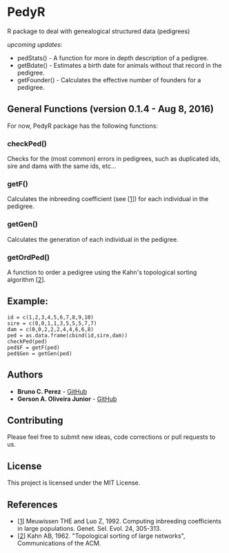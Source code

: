 # PedyR

R package to deal with genealogical structured data (pedigrees)

*upcoming updates:*
  * pedStats() - A function for more in depth description of a pedigree.
  * getBdate() - Estimates a birth date for animals without that record in the pedigree.
  * getFounder() - Calculates the effective number of founders for a pedigree.
  
## General Functions (version 0.1.4 - Aug 8, 2016)

For now, PedyR package has the following functions:

### checkPed()

Checks for the (most common) errors in pedigrees, such as duplicated ids, sire and dams with the same ids, etc...


### getF()

Calculates the inbreeding coefficient (see [[1](http://gsejournal.biomedcentral.com/articles/10.1186/1297-9686-24-4-305)]) for each individual in the pedigree.


### getGen()

Calculates the generation of each individual in the pedigree.


### getOrdPed()

A function to order a pedigree using the Kahn's topological sorting algorithm [[2](http://dl.acm.org/citation.cfm?id=369025)]. 

## Example:

```
id = c(1,2,3,4,5,6,7,8,9,10)
sire = c(0,0,1,1,3,5,5,5,7,7)
dam = c(0,0,2,2,2,4,4,6,6,8)
ped = as.data.frame(cbind(id,sire,dam))
checkPed(ped)
ped$F = getF(ped)
ped$Gen = getGen(ped)
```

## Authors

* **Bruno C. Perez** - [GitHub](https://github.com/BrnCPrz)
* **Gerson A. Oliveira Junior** - [GitHub](https://github.com/gersonjr)


## Contributing

Please feel free to submit new ideas, code corrections or pull requests to us.


## License

This project is licensed under the MIT License.

## References

 * [[1](http://gsejournal.biomedcentral.com/articles/10.1186/1297-9686-24-4-305)] Meuwissen THE and Luo Z, 1992. Computing inbreeding coefficients in large populations. Genet. Sel. Evol. 24, 305-313.
 * [[2](http://dl.acm.org/citation.cfm?id=369025)] Kahn AB, 1962. "Topological sorting of large networks", Communications of the ACM.
